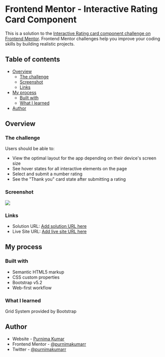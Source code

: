 # Frontend Mentor - Interactive Rating Card Component

This is a solution to the [Interactive Rating card component challenge on Frontend Mentor](https://www.frontendmentor.io/challenges/interactive-rating-component-koxpeBUmI). Frontend Mentor challenges help you improve your coding skills by building realistic projects.

## Table of contents

- [Overview](#overview)
  - [The challenge](#the-challenge)
  - [Screenshot](#screenshot)
  - [Links](#links)
- [My process](#my-process)
  - [Built with](#built-with)
  - [What I learned](#what-i-learned)
- [Author](#author)

## Overview

### The challenge

Users should be able to:

- View the optimal layout for the app depending on their device's screen size
- See hover states for all interactive elements on the page
- Select and submit a number rating
- See the "Thank you" card state after submitting a rating

### Screenshot

![](./images/screenshot-desktop-view.png)

### Links

- Solution URL: [Add solution URL here](https://github.com/purnimakumarr/frontendmentor/tree/main/interactive-rating-component)
- Live Site URL: [Add live site URL here](https://purnimakumarr.github.io/frontendmentor/interactive-rating-component/)

## My process

### Built with

- Semantic HTML5 markup
- CSS custom properties
- Bootstrap v5.2
- Web-first workflow

### What I learned

Grid System provided by Bootstrap

## Author

- Website - [Purnima Kumar](https://purnimakumarr.github.io/)
- Frontend Mentor - [@purnimakumarr](https://www.frontendmentor.io/profile/purnimakumarr)
- Twitter - [@purnimakumarr](https://www.twitter.com/purnimakumarr)
 
